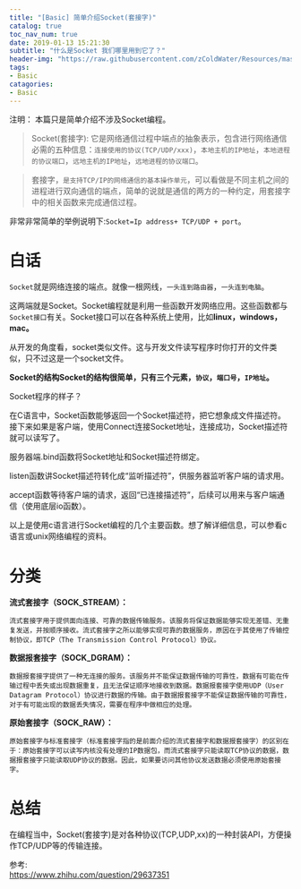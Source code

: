 ```yaml
---
title: "[Basic] 简单介绍Socket(套接字)"
catalog: true
toc_nav_num: true
date: 2019-01-13 15:21:30
subtitle: "什么是Socket 我们哪里用到它了？"
header-img: "https://raw.githubusercontent.com/zColdWater/Resources/master/Images/camper.jpg"
tags:
- Basic
catagories:
- Basic
---
```


注明： 本篇只是简单介绍不涉及Socket编程。

> Socket(套接字): 它是网络通信过程中端点的抽象表示，包含进行网络通信必需的五种信息：`连接使用的协议(TCP/UDP/xxx)`，`本地主机的IP地址`，`本地进程的协议端口`，`远地主机的IP地址`，`远地进程的协议端口`。

> 套接字，`是支持TCP/IP的网络通信的基本操作单元`，可以看做是不同主机之间的进程进行双向通信的端点，简单的说就是通信的两方的一种约定，用套接字中的相关函数来完成通信过程。

非常非常简单的举例说明下:`Socket=Ip address+ TCP/UDP + port`。

白话
=======

`Socket`就是网络连接的端点。就像一根网线，`一头连到路由器`，`一头连到电脑`。  

这两端就是Socket。Socket编程就是利用一些函数开发网络应用。这些函数都与`Socket接口`有关。Socket接口可以在各种系统上使用，比如**linux，windows，mac。**

从开发的角度看，socket类似文件。这与开发文件读写程序时你打开的文件类似，只不过这是一个socket文件。

**Socket的结构Socket的结构很简单，只有三个元素，`协议`，`端口号`，`IP地址`。**

Socket程序的样子？

在C语言中，Socket函数能够返回一个Socket描述符，把它想象成文件描述符。接下来如果是客户端，使用Connect连接Socket地址，连接成功，Socket描述符就可以读写了。

服务器端.bind函数将Socket地址和Socket描述符绑定。

listen函数讲Socket描述符转化成“监听描述符”，供服务器监听客户端的请求用。

accept函数等待客户端的请求，返回“已连接描述符”，后续可以用来与客户端通信（使用底层io函数）。

以上是使用c语言进行Socket编程的几个主要函数。想了解详细信息，可以参看c语言或unix网络编程的资料。


分类
=======

**流式套接字（SOCK_STREAM）：**

    流式套接字用于提供面向连接、可靠的数据传输服务。该服务将保证数据能够实现无差错、无重复发送，并按顺序接收。流式套接字之所以能够实现可靠的数据服务，原因在于其使用了传输控制协议，即TCP（The Transmission Control Protocol）协议。

**数据报套接字（SOCK_DGRAM）：**

    数据报套接字提供了一种无连接的服务。该服务并不能保证数据传输的可靠性，数据有可能在传输过程中丢失或出现数据重复，且无法保证顺序地接收到数据。数据报套接字使用UDP（User Datagram Protocol）协议进行数据的传输。由于数据报套接字不能保证数据传输的可靠性，对于有可能出现的数据丢失情况，需要在程序中做相应的处理。

**原始套接字（SOCK_RAW）：**

    原始套接字与标准套接字（标准套接字指的是前面介绍的流式套接字和数据报套接字）的区别在于：原始套接字可以读写内核没有处理的IP数据包，而流式套接字只能读取TCP协议的数据，数据报套接字只能读取UDP协议的数据。因此，如果要访问其他协议发送数据必须使用原始套接字。

总结
=======

在编程当中，Socket(套接字)是对各种协议(TCP,UDP,xx)的一种封装API，方便操作TCP/UDP等的传输连接。


参考:  
https://www.zhihu.com/question/29637351  


